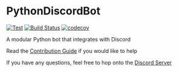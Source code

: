 # PythonDiscordBot
[![Test](https://github.com/justcallmekoko/PythonDiscordBot/actions/workflows/test.yml/badge.svg)](https://github.com/justcallmekoko/PythonDiscordBot/actions/workflows/test.yml)
[![Build Status](https://app.travis-ci.com/justcallmekoko/PythonDiscordBot.svg?branch=main)](https://app.travis-ci.com/github/justcallmekoko/PythonDiscordBot)
[![codecov](https://codecov.io/gh/justcallmekoko/PythonDiscordBot/branch/main/graph/badge.svg?token=TNCWYVYCM2)](https://codecov.io/gh/justcallmekoko/PythonDiscordBot)

A modular Python bot that integrates with Discord

Read the [Contribution Guide](https://github.com/justcallmekoko/PythonDiscordBot/wiki/contribution-guide) if you would like to help

If you have any questions, feel free to hop onto the [Discord Server](https://discord.gg/invite/M2YWpfjAvM)
